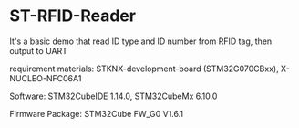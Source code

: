 # ST-RFID-Reader

It's a basic demo that read ID type and ID number from RFID tag, then output to UART

requirement materials: STKNX-development-board (STM32G070CBxx), X-NUCLEO-NFC06A1

Software: STM32CubeIDE 1.14.0, STM32CubeMx 6.10.0

Firmware Package: STM32Cube FW_G0 V1.6.1

